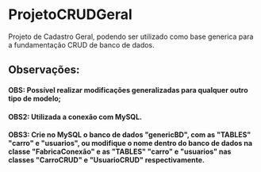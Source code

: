# ProjetoCRUDGeral
Projeto de Cadastro Geral, podendo ser utilizado como base generica para a fundamentação CRUD de banco de dados. 


## Observações:

#### OBS: Possível realizar modificações generalizadas para qualquer outro tipo de modelo;

#### OBS2: Utilizada a conexão com MySQL.

#### OBS3: Crie no MySQL o banco de dados "genericBD", com as "TABLES" "carro" e "usuarios", ou modifique o nome dentro do banco de dados na classe "FabricaConexão" e as "TABLES" "carro" e "usuarios" nas classes "CarroCRUD" e "UsuarioCRUD" respectivamente. 
